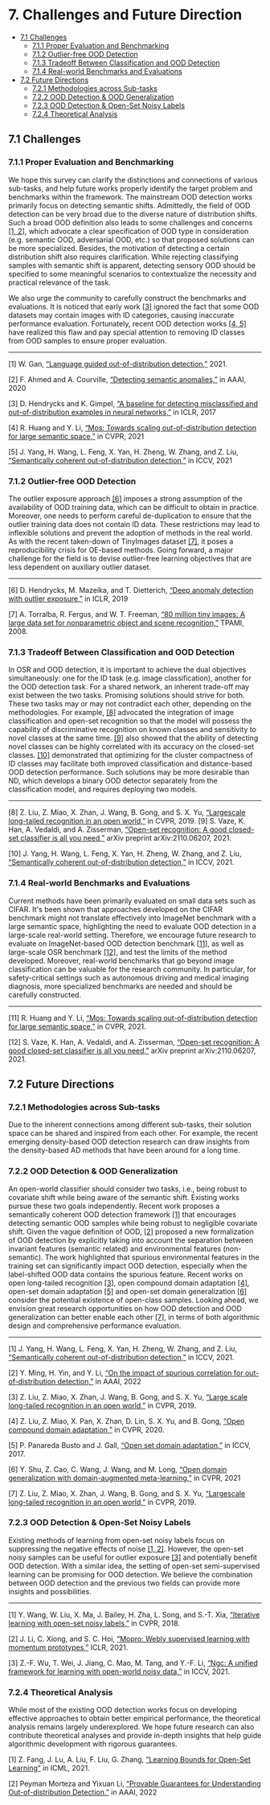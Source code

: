 # 7. Challenges and Future Direction
- [7.1 Challenges](#7.1)
  - [7.1.1 Proper Evaluation and Benchmarking](#7.1.1)
  - [7.1.2 Outlier-free OOD Detection](#7.1.2)
  - [7.1.3 Tradeoff Between Classification and OOD Detection](#7.1.3)
  - [7.1.4 Real-world Benchmarks and Evaluations](#7.1.4)
- [7.2  Future Directions](#7.2)
  - [7.2.1 Methodologies across Sub-tasks](#7.2.1)
  - [7.2.2 OOD Detection & OOD Generalization](#7.2.2)
  - [7.2.3 OOD Detection & Open-Set Noisy Labels](#7.2.3)
  - [7.2.4 Theoretical Analysis](#7.2.4)

<a name="7.1"></a>
## 7.1 Challenges
<a name="7.1.1"></a>
### 7.1.1 Proper Evaluation and Benchmarking
We hope this survey can clarify the distinctions and connections of various sub-tasks, and help future works properly identify the target problem and benchmarks within the framework. The mainstream OOD detection works primarily focus on detecting semantic shifts.
Admittedly, the field of OOD detection can be very broad due to the diverse nature of distribution shifts. 
Such a broad OOD definition also leads to some challenges and concerns [[1, 2]](#7.1.1.ref), which advocate a clear specification of OOD type in consideration (e.g. semantic OOD, adversarial OOD, etc.) so that proposed solutions can be more specialized.
Besides, the motivation of detecting a certain distribution shift also requires clarification. While rejecting classifying samples with semantic shift is apparent, detecting sensory OOD should be specified to some meaningful scenarios to contextualize the necessity and practical relevance of the task.

We also urge the community to carefully construct the benchmarks and evaluations. It is noticed that early work [[3]](#7.1.1.ref) ignored the fact that some OOD datasets may contain images with ID categories, causing inaccurate performance evaluation. 
Fortunately, recent OOD detection works [[4, 5]](#7.1.1.ref) have realized this flaw and pay special attention to removing ID classes from OOD samples to ensure proper evaluation.

---
<a name="7.1.1.ref"></a>
[1] W. Gan, [“Language guided out-of-distribution detection,”](https://www2.eecs.berkeley.edu/Pubs/TechRpts/2021/EECS-2021-139.pdf) 2021.

[2] F. Ahmed and A. Courville, [“Detecting semantic anomalies,”](https://ojs.aaai.org/index.php/AAAI/article/download/5712/5568) in AAAI, 2020

[3] D. Hendrycks and K. Gimpel, [“A baseline for detecting misclassified and out-of-distribution examples in neural networks,”](https://arxiv.org/pdf/1610.02136) in ICLR, 2017

[4] R. Huang and Y. Li, [“Mos: Towards scaling out-of-distribution detection for large semantic space,”](https://openaccess.thecvf.com/content/CVPR2021/papers/Huang_MOS_Towards_Scaling_Out-of-Distribution_Detection_for_Large_Semantic_Space_CVPR_2021_paper.pdf) in CVPR, 2021

[5] J. Yang, H. Wang, L. Feng, X. Yan, H. Zheng, W. Zhang, and Z. Liu, [“Semantically coherent out-of-distribution detection,”](http://openaccess.thecvf.com/content/ICCV2021/papers/Yang_Semantically_Coherent_Out-of-Distribution_Detection_ICCV_2021_paper.pdf) in ICCV, 2021

<a name="7.1.2"></a>
### 7.1.2 Outlier-free OOD Detection
The outlier exposure approach [[6]](#7.1.2.ref) imposes a strong assumption of the availability of OOD training data, which can be difficult to obtain in practice. Moreover, one needs to perform careful de-duplication to ensure that the outlier training data does not contain ID data. These restrictions may lead to inflexible solutions and prevent the adoption of methods in the real world. As with the recent taken-down of TinyImages dataset [[7]](#7.1.2.ref), it poses a reproducibility crisis for OE-based methods. Going forward, a major challenge for the field is to devise outlier-free learning objectives that are less dependent on auxiliary outlier dataset. 

---
<a name="7.1.2.ref"></a>
[6] D. Hendrycks, M. Mazeika, and T. Dietterich, [“Deep anomaly detection with outlier exposure,”](https://arxiv.org/pdf/1812.04606) in ICLR, 2019

[7] A. Torralba, R. Fergus, and W. T. Freeman, [“80 million tiny images: A large data set for nonparametric object and scene recognition,”](http://citeseerx.ist.psu.edu/viewdoc/download?doi=10.1.1.73.4858&rep=rep1&type=pdf) TPAMI, 2008.

<a name="7.1.3"></a>
### 7.1.3 Tradeoff Between Classification and OOD Detection
In OSR and OOD detection, it is important to achieve the dual objectives simultaneously: one for the ID task (e.g. image classification), another for the OOD detection task. For a shared network, an inherent trade-off may exist between the two tasks. Promising solutions should strive for both. These two tasks may or may not contradict each other, depending on the methodologies. For example, [[8]](#7.1.3.ref) advocated the integration of image classification and open-set recognition so that the model will possess the capability of discriminative recognition on known classes and sensitivity to novel classes at the same time.
[[9]](#7.1.3.ref) also showed that the ability of detecting novel classes can be highly correlated with its accuracy on the closed-set classes.
[[10]](#7.1.3.ref) demonstrated that optimizing for the cluster compactness of ID classes may facilitate both improved classification and distance-based OOD detection performance. Such solutions may be more desirable than ND, which develops a binary OOD detector separately from the classification model, and requires deploying two models. 

---
<a name="7.1.3.ref"></a>
[8] Z. Liu, Z. Miao, X. Zhan, J. Wang, B. Gong, and S. X. Yu, [“Largescale long-tailed recognition in an open world,”](http://openaccess.thecvf.com/content_CVPR_2019/papers/Liu_Large-Scale_Long-Tailed_Recognition_in_an_Open_World_CVPR_2019_paper.pdf)
 in CVPR, 2019.
[9] S. Vaze, K. Han, A. Vedaldi, and A. Zisserman, [“Open-set recognition: A good closed-set classifier is all you need,”](https://arxiv.org/pdf/2110.06207) arXiv preprint arXiv:2110.06207, 2021.

[10] J. Yang, H. Wang, L. Feng, X. Yan, H. Zheng, W. Zhang, and Z. Liu, [“Semantically coherent out-of-distribution detection,”](http://openaccess.thecvf.com/content/ICCV2021/papers/Yang_Semantically_Coherent_Out-of-Distribution_Detection_ICCV_2021_paper.pdf) in ICCV, 2021. 

<a name="7.1.4"></a>
### 7.1.4 Real-world Benchmarks and Evaluations
Current methods have been primarily evaluated on small data sets such as CIFAR.
It's been shown that approaches developed on the CIFAR benchmark might not translate effectively into ImageNet benchmark with a large semantic space, highlighting the need to evaluate OOD detection in a large-scale real-world setting.
Therefore, we encourage future research to evaluate on ImageNet-based OOD detection benchmark [[11]](#7.1.4.ref), as well as large-scale OSR benchmark [[12]](#7.1.4.ref), and test the limits of the method developed. Moreover, real-world benchmarks that go beyond image classification can be valuable for the research community. In particular, for safety-critical settings such as autonomous driving and medical imaging diagnosis, more specialized benchmarks are needed and should be carefully constructed. 

---
<a name="7.1.4.ref"></a>
[11] R. Huang and Y. Li, [“Mos: Towards scaling out-of-distribution detection for large semantic space,”](https://openaccess.thecvf.com/content/CVPR2021/papers/Huang_MOS_Towards_Scaling_Out-of-Distribution_Detection_for_Large_Semantic_Space_CVPR_2021_paper.pdf) in CVPR, 2021.

[12] S. Vaze, K. Han, A. Vedaldi, and A. Zisserman, [“Open-set recognition: A good closed-set classifier is all you need,”](https://arxiv.org/pdf/2110.06207) arXiv preprint arXiv:2110.06207, 2021.


<a name="7.2"></a>
## 7.2  Future Directions
<a name="7.2.1"></a>
### 7.2.1 Methodologies across Sub-tasks
Due to the inherent connections among different sub-tasks, their solution space can be shared and inspired from each other. For example, the recent emerging density-based OOD detection research can draw insights from the density-based AD methods that have been around for a long time.

<a name="7.2.2"></a>
### 7.2.2 OOD Detection & OOD Generalization
An open-world classifier should consider two tasks, i.e., being robust to covariate shift while being aware of the semantic shift. Existing works pursue these two goals independently. Recent work proposes a semantically coherent OOD detection framework [[1]](#7.2.2.ref) that encourages detecting semantic OOD samples while being robust to negligible covariate shift. Given the vague definition of OOD, [[2]](#7.2.2.ref) proposed a new formalization of OOD detection by explicitly taking into account the separation
between invariant features (semantic related) and environmental features (non-semantic). The work highlighted that spurious environmental features in the training set can significantly impact
OOD detection, especially when the label-shifted OOD data contains the spurious feature. Recent works on open long-tailed recognition [[3]](#7.2.2.ref), open compound domain adaptation [[4]](#7.2.2.ref), open-set domain adaptation [[5]](#7.2.2.ref) and open-set domain generalization [[6]](#7.2.2.ref) consider the potential existence of open-class samples.
Looking ahead, we envision great research opportunities on how OOD detection and OOD generalization can better enable each other [[7]](#7.2.2.ref), in terms of both algorithmic design and comprehensive performance evaluation.

---
<a name="7.2.2.ref"></a>
[1] J. Yang, H. Wang, L. Feng, X. Yan, H. Zheng, W. Zhang, and Z. Liu, [“Semantically coherent out-of-distribution detection,”](http://openaccess.thecvf.com/content/ICCV2021/papers/Yang_Semantically_Coherent_Out-of-Distribution_Detection_ICCV_2021_paper.pdf)  in ICCV, 2021.

[2] Y. Ming, H. Yin, and Y. Li, [“On the impact of spurious correlation for out-of-distribution detection,”](https://arxiv.org/pdf/2109.05642) in AAAI, 2022

[3] Z. Liu, Z. Miao, X. Zhan, J. Wang, B. Gong, and S. X. Yu, [“Large scale long-tailed recognition in an open world,”](http://openaccess.thecvf.com/content_CVPR_2019/papers/Liu_Large-Scale_Long-Tailed_Recognition_in_an_Open_World_CVPR_2019_paper.pdf) in CVPR, 2019.

[4] Z. Liu, Z. Miao, X. Pan, X. Zhan, D. Lin, S. X. Yu, and B. Gong, [“Open compound domain adaptation,”](http://openaccess.thecvf.com/content_CVPR_2020/papers/Liu_Open_Compound_Domain_Adaptation_CVPR_2020_paper.pdf) in CVPR, 2020.

[5] P. Panareda Busto and J. Gall, [“Open set domain adaptation,”](http://openaccess.thecvf.com/content_ICCV_2017/papers/Busto_Open_Set_Domain_ICCV_2017_paper.pdf) in ICCV, 2017.

[6] Y. Shu, Z. Cao, C. Wang, J. Wang, and M. Long, [“Open domain generalization with domain-augmented meta-learning,”](https://openaccess.thecvf.com/content/CVPR2021/papers/Shu_Open_Domain_Generalization_with_Domain-Augmented_Meta-Learning_CVPR_2021_paper.pdf) in CVPR, 2021

[7] Z. Liu, Z. Miao, X. Zhan, J. Wang, B. Gong, and S. X. Yu, [“Largescale long-tailed recognition in an open world,”](http://openaccess.thecvf.com/content_CVPR_2019/papers/Liu_Large-Scale_Long-Tailed_Recognition_in_an_Open_World_CVPR_2019_paper.pdf)
 in CVPR, 2019.
<a name="7.2.3"></a>
### 7.2.3 OOD Detection & Open-Set Noisy Labels
Existing methods of learning from open-set noisy labels focus on suppressing the negative effects of noise [[1, 2]](#7.2.3.ref). However,
the open-set noisy samples can be useful for outlier exposure [[3]](#7.2.3.ref) and potentially benefit OOD detection.
With a similar idea, the setting of open-set semi-supervised learning can be promising for OOD detection.
We believe the combination between OOD detection and the previous two fields can provide more insights and possibilities.

---
<a name="7.2.3.ref"></a>
[1] Y. Wang, W. Liu, X. Ma, J. Bailey, H. Zha, L. Song, and S.-T. Xia, [“Iterative learning with open-set noisy labels,”](http://openaccess.thecvf.com/content_cvpr_2018/papers/Wang_Iterative_Learning_With_CVPR_2018_paper.pdf)
 in CVPR, 2018.
 
[2] J. Li, C. Xiong, and S. C. Hoi, [“Mopro: Webly supervised learning with momentum prototypes,”](https://arxiv.org/pdf/2009.07995)
 ICLR, 2021.
 
[3] Z.-F. Wu, T. Wei, J. Jiang, C. Mao, M. Tang, and Y.-F. Li, [“Ngc: A unified framework for learning with open-world noisy data,”](https://openaccess.thecvf.com/content/ICCV2021/papers/Wu_NGC_A_Unified_Framework_for_Learning_With_Open-World_Noisy_Data_ICCV_2021_paper.pdf) in ICCV, 2021.

<a name="7.2.4"></a>
### 7.2.4 Theoretical Analysis
While most of the existing OOD detection works focus on developing effective approaches to obtain better empirical performance, the theoretical analysis remains largely underexplored. We hope future research can also contribute theoretical analyses and provide in-depth insights that help guide algorithmic development with rigorous guarantees. 

[1] Z. Fang, J. Lu, A. Liu, F. Liu, G. Zhang, [“Learning Bounds for Open-Set Learning”](https://arxiv.org/abs/2106.15792) in ICML, 2021.

[2] Peyman Morteza and Yixuan Li, [“Provable Guarantees for Understanding Out-of-distribution Detection,”](https://arxiv.org/abs/2112.00787) in AAAI, 2022

